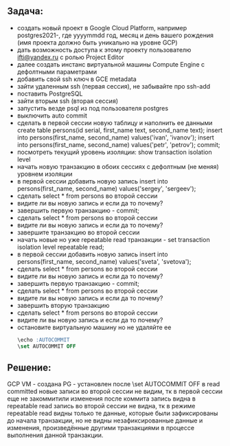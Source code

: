 ## Задача:
- создать новый проект в Google Cloud Platform, например postgres2021-<yyyymmdd>, где yyyymmdd год, месяц и день вашего рождения 
  (имя проекта должно быть уникально на уровне GCP)
- дать возможность доступа к этому проекту пользователю ifti@yandex.ru с ролью Project Editor
- далее создать инстанс виртуальной машины Compute Engine с дефолтными параметрами
- добавить свой ssh ключ в GCE metadata
- зайти удаленным ssh (первая сессия), не забывайте про ssh-add
- поставить PostgreSQL
- зайти вторым ssh (вторая сессия)
- запустить везде psql из под пользователя postgres
- выключить auto commit
- сделать в первой сессии новую таблицу и наполнить ее данными
 create table persons(id serial, first_name text, second_name text);
 insert into persons(first_name, second_name) values('ivan', 'ivanov');
 insert into persons(first_name, second_name) values('petr', 'petrov');
 commit;
- посмотреть текущий уровень изоляции: show transaction isolation level
- начать новую транзакцию в обоих сессиях с дефолтным (не меняя) уровнем изоляции
- в первой сессии добавить новую запись
 insert into persons(first_name, second_name) values('sergey', 'sergeev');
 - сделать select * from persons во второй сессии
- видите ли вы новую запись и если да то почему?
- завершить первую транзакцию - commit;
- сделать select * from persons во второй сессии
- видите ли вы новую запись и если да то почему?
- завершите транзакцию во второй сессии
- начать новые но уже repeatable read транзакции - set transaction isolation level repeatable read;
- в первой сессии добавить новую запись
 insert into persons(first_name, second_name) values('sveta', 'svetova');
- сделать select * from persons во второй сессии
- видите ли вы новую запись и если да то почему?
- завершить первую транзакцию - commit;
- сделать select * from persons во второй сессии
- видите ли вы новую запись и если да то почему?
- завершить вторую транзакцию
- сделать select * from persons во второй сессии
- видите ли вы новую запись и если да то почему?
- остановите виртуальную машину но не удаляйте ее
  ```sql
  \echo :AUTOCOMMIT
  \set AUTOCOMMIT OFF
  ```
  
##  Решение:
GCP VM - создана
PG - установлен
после \set AUTOCOMMIT OFF в read committed новые записи во второй сессии не видим, тк в первой сессии еще не закоммитили изменения
после коммита запись видна
в repeatable read запись во второй сессии не видна, тк в режиме repeatable read видны только те данные, 
которые были зафиксированы до начала транзакции, но не видны незафиксированные данные и изменения, 
произведённые другими транзакциями в процессе выполнения данной транзакции.
